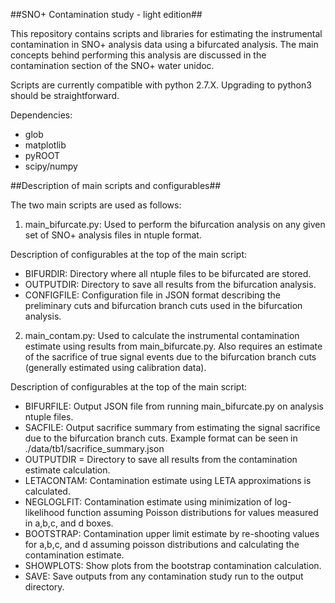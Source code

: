 ##SNO+ Contamination study - light edition##

This repository contains scripts and libraries for estimating the instrumental
contamination in SNO+ analysis data using a bifurcated analysis.  The main concepts
behind performing this analysis are discussed in the contamination section of
the SNO+ water unidoc.

Scripts are currently compatible with python 2.7.X.  Upgrading to python3 should
be straightforward.

Dependencies:
  * glob
  * matplotlib
  * pyROOT
  * scipy/numpy

##Description of main scripts and configurables##

The two main scripts are used as follows:

1. main_bifurcate.py: Used to perform the bifurcation analysis on any given
set of SNO+ analysis files in ntuple format.

Description of configurables at the top of the main script:
  - BIFURDIR: Directory where all ntuple files to be bifurcated are stored.
  - OUTPUTDIR: Directory to save all results from the bifurcation analysis.
  - CONFIGFILE: Configuration file in JSON format describing the preliminary
    cuts and bifurcation branch cuts used in the bifurcation analysis.

2. main_contam.py: Used to calculate the instrumental contamination estimate using
results from main_bifurcate.py.  Also requires an estimate of the sacrifice of 
true signal events due to the bifurcation branch cuts (generally estimated using
calibration data).

Description of configurables at the top of the main script:
  - BIFURFILE: Output JSON file from running main_bifurcate.py on analysis ntuple files.
  - SACFILE: Output sacrifice summary from estimating the signal sacrifice due to 
    the bifurcation branch cuts.  Example format can be seen in ./data/tb1/sacrifice_summary.json
  - OUTPUTDIR = Directory to save all results from the contamination estimate calculation.
  - LETACONTAM: Contamination estimate using LETA approximations is calculated.
  - NEGLOGLFIT: Contamination estimate using minimization of log-likelihood function
      assuming Poisson distributions for values measured in a,b,c, and d boxes.
  - BOOTSTRAP: Contamination upper limit estimate by re-shooting values for a,b,c, 
       and d assuming poisson distributions and calculating the contamination 
       estimate.
  - SHOWPLOTS: Show plots from the bootstrap contamination calculation.
  - SAVE: Save outputs from any contamination study run to the output directory.
